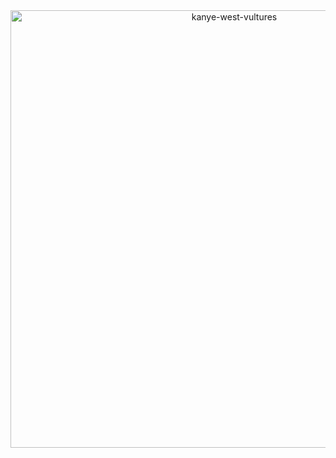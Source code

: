 <div align="center">
  <img src="https://media1.tenor.com/m/3Da1Z_asDzcAAAAC/kanye-west-kanye.gif" alt="kanye-west-vultures" align="center" style="width: 700px; height: auto;" >
  <br>
  <br>
</div>
